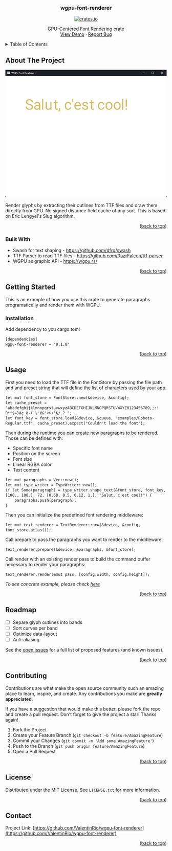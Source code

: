 <a name="readme-top"></a>

<!-- PROJECT LOGO -->
<br />
<div align="center">

<h3 align="center">wgpu-font-renderer</h3>
  <div align="center">
    <a href="https://crates.io/crates/wgpu-font-renderer"><img src="https://img.shields.io/crates/v/wgpu-font-renderer.svg?label=wgpu-font-renderer" alt="crates.io"></a>
  </div>
  <p align="center">
    GPU-Centered Font Rendering crate
    <br />
    <a href="https://github.com/ValentinRio/wgpu-font-renderer/tree/main/examples">View Demo</a>
    ·
    <a href="https://github.com/ValentinRio/wgpu-font-renderer/issues">Report Bug</a>
  </p>
</div>



<!-- TABLE OF CONTENTS -->
<details>
  <summary>Table of Contents</summary>
  <ol>
    <li>
      <a href="#about-the-project">About The Project</a>
      <ul>
        <li><a href="#built-with">Built With</a></li>
      </ul>
    </li>
    <li>
      <a href="#getting-started">Getting Started</a>
      <ul>
        <li><a href="#installation">Installation</a></li>
      </ul>
    </li>
    <li><a href="#usage">Usage</a></li>
    <li><a href="#roadmap">Roadmap</a></li>
    <li><a href="#contributing">Contributing</a></li>
    <li><a href="#license">License</a></li>
    <li><a href="#contact">Contact</a></li>
  </ol>
</details>



<!-- ABOUT THE PROJECT -->
## About The Project

[![Product Name Screen Shot][product-screenshot]](https://example.com)

Render glyphs by extracting their outlines from TTF files and draw them directly from GPU. No signed distance field cache of any sort. This is based on Eric Lengyel's Slug algorithm.

<p align="right">(<a href="#readme-top">back to top</a>)</p>



### Built With

* Swash for text shaping - https://github.com/dfrg/swash
* TTF Parser to read TTF files - https://github.com/RazrFalcon/ttf-parser
* WGPU as graphic API - https://wgpu.rs/

<p align="right">(<a href="#readme-top">back to top</a>)</p>



<!-- GETTING STARTED -->
## Getting Started

This is an example of how you use this crate to generate paragraphs programatically and render them with WGPU.

### Installation

Add dependency to you cargo.toml

```
[dependencies]
wgpu-font-renderer = "0.1.0"
```

<p align="right">(<a href="#readme-top">back to top</a>)</p>



<!-- USAGE EXAMPLES -->
## Usage

First you need to load the TTF file in the FontStore by passing the file path and and preset string that will define the list of characters used by your app.

```
let mut font_store = FontStore::new(&device, &config);
let cache_preset = "abcdefghijklmnopqrstuvwxyzABCDEFGHIJKLMNOPQRSTUVWXYZ0123456789,;:!ù*^$=)àç_è-('\"é&²<>+°§/.? ";
let font_key = font_store.load(&device, &queue, "examples/Roboto-Regular.ttf", cache_preset).expect("Couldn't load the font");
```

Then during the runtime you can create new paragraphs to be rendered. Those can be defined with:
- Specific font name
- Position on the screen
- Font size
- Linear RGBA color
- Text content

```
let mut paragraphs = Vec::new();
let mut type_writer = TypeWriter::new();
if let Some(paragraph) = type_writer.shape_text(&font_store, font_key, [100., 100.], 72, [0.68, 0.5, 0.12, 1.], "Salut, c'est cool!") {
    paragraphs.push(paragraph);
}
```

Then you can initialize the predefined font rendering middleware:

```
let mut text_renderer = TextRenderer::new(&device, &config, font_store.atlas());
```

Call prepare to pass the paragraphs you want to render to the middleware:

```
text_renderer.prepare(&device, &paragraphs, &font_store);
```

Call render with an existing render pass to build the command buffer necessary to render your paragraphs:

```
text_renderer.render(&mut pass, [config.width, config.height]);
```

_To see concrete example, please check [here](https://github.com/ValentinRio/wgpu-font-renderer/tree/main/examples)_

<p align="right">(<a href="#readme-top">back to top</a>)</p>



<!-- ROADMAP -->
## Roadmap

- [ ] Separe glyph outlines into bands
- [ ] Sort curves per band
- [ ] Optimize data-layout
- [ ] Anti-aliasing

See the [open issues](https://github.com/ValentinRio/wgpu-font-renderer/issues) for a full list of proposed features (and known issues).

<p align="right">(<a href="#readme-top">back to top</a>)</p>



<!-- CONTRIBUTING -->
## Contributing

Contributions are what make the open source community such an amazing place to learn, inspire, and create. Any contributions you make are **greatly appreciated**.

If you have a suggestion that would make this better, please fork the repo and create a pull request.
Don't forget to give the project a star! Thanks again!

1. Fork the Project
2. Create your Feature Branch (`git checkout -b feature/AmazingFeature`)
3. Commit your Changes (`git commit -m 'Add some AmazingFeature'`)
4. Push to the Branch (`git push origin feature/AmazingFeature`)
5. Open a Pull Request

<p align="right">(<a href="#readme-top">back to top</a>)</p>



<!-- LICENSE -->
## License

Distributed under the MIT License. See `LICENSE.txt` for more information.

<p align="right">(<a href="#readme-top">back to top</a>)</p>



<!-- CONTACT -->
## Contact

Project Link: [https://github.com/ValentinRio/wgpu-font-renderer](https://github.com/ValentinRio/wgpu-font-renderer)

<p align="right">(<a href="#readme-top">back to top</a>)</p>


<!-- MARKDOWN LINKS & IMAGES -->
<!-- https://www.markdownguide.org/basic-syntax/#reference-style-links -->
[issues-url]: https://github.com/ValentinRio/wgpu-font-renderer/issues
[license-url]: https://github.com/ValentinRio/wgpu-font-renderer/blob/main/LICENSE.txt
[product-screenshot]: examples/screenshot.png

